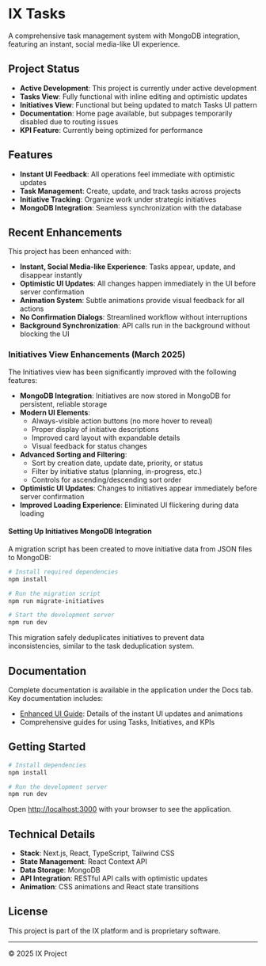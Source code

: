 # IX Tasks

A comprehensive task management system with MongoDB integration, featuring an instant, social media-like UI experience.

## Project Status

- **Active Development**: This project is currently under active development
- **Tasks View**: Fully functional with inline editing and optimistic updates
- **Initiatives View**: Functional but being updated to match Tasks UI pattern
- **Documentation**: Home page available, but subpages temporarily disabled due to routing issues
- **KPI Feature**: Currently being optimized for performance

## Features

- **Instant UI Feedback**: All operations feel immediate with optimistic updates
- **Task Management**: Create, update, and track tasks across projects
- **Initiative Tracking**: Organize work under strategic initiatives
- **MongoDB Integration**: Seamless synchronization with the database

## Recent Enhancements

This project has been enhanced with:

- **Instant, Social Media-like Experience**: Tasks appear, update, and disappear instantly
- **Optimistic UI Updates**: All changes happen immediately in the UI before server confirmation
- **Animation System**: Subtle animations provide visual feedback for all actions
- **No Confirmation Dialogs**: Streamlined workflow without interruptions
- **Background Synchronization**: API calls run in the background without blocking the UI

### Initiatives View Enhancements (March 2025)

The Initiatives view has been significantly improved with the following features:

- **MongoDB Integration**: Initiatives are now stored in MongoDB for persistent, reliable storage
- **Modern UI Elements**: 
  - Always-visible action buttons (no more hover to reveal)
  - Proper display of initiative descriptions
  - Improved card layout with expandable details
  - Visual feedback for status changes
- **Advanced Sorting and Filtering**:
  - Sort by creation date, update date, priority, or status
  - Filter by initiative status (planning, in-progress, etc.)
  - Controls for ascending/descending sort order
- **Optimistic UI Updates**: Changes to initiatives appear immediately before server confirmation
- **Improved Loading Experience**: Eliminated UI flickering during data loading

#### Setting Up Initiatives MongoDB Integration

A migration script has been created to move initiative data from JSON files to MongoDB:

```bash
# Install required dependencies
npm install

# Run the migration script
npm run migrate-initiatives

# Start the development server
npm run dev
```

This migration safely deduplicates initiatives to prevent data inconsistencies, similar to the task deduplication system.

## Documentation

Complete documentation is available in the application under the Docs tab. Key documentation includes:

- [Enhanced UI Guide](./docs/ENHANCED_UI_GUIDE.md): Details of the instant UI updates and animations
- Comprehensive guides for using Tasks, Initiatives, and KPIs

## Getting Started

```bash
# Install dependencies
npm install

# Run the development server
npm run dev
```

Open [http://localhost:3000](http://localhost:3000) with your browser to see the application.

## Technical Details

- **Stack**: Next.js, React, TypeScript, Tailwind CSS
- **State Management**: React Context API
- **Data Storage**: MongoDB
- **API Integration**: RESTful API calls with optimistic updates
- **Animation**: CSS animations and React state transitions

## License

This project is part of the IX platform and is proprietary software.

---

© 2025 IX Project